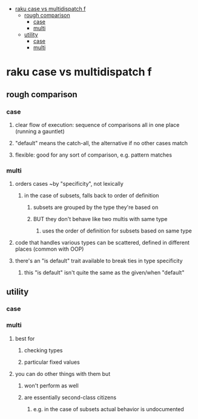 - [raku case vs multidispatch                                              f](#org927e5a8)
  - [rough comparison](#org03b762c)
    - [case](#org4201ad2)
    - [multi](#org7b72582)
  - [utility](#org60b44d5)
    - [case](#orge183769)
    - [multi](#org22e9e28)


<a id="org927e5a8"></a>

# raku case vs multidispatch                                              f


<a id="org03b762c"></a>

## rough comparison


<a id="org4201ad2"></a>

### case

1.  clear flow of execution: sequence of comparisons all in one place (running a gauntlet)

2.  "default" means the catch-all, the alternative if no other cases match

3.  flexible: good for any sort of comparison, e.g. pattern matches


<a id="org7b72582"></a>

### multi

1.  orders cases ~by "specificity", not lexically

    1.  in the case of subsets, falls back to order of definition
    
        1.  subsets are grouped by the type they're based on
        
        2.  BUT they don't behave like two multis with same type
        
            1.  uses the order of definition for subsets based on same type

2.  code that handles various types can be scattered, defined in different places (common with OOP)

3.  there's an "is default" trait available to break ties in type specificity

    1.  this "is default" isn't quite the same as the given/when "default"


<a id="org60b44d5"></a>

## utility


<a id="orge183769"></a>

### case


<a id="org22e9e28"></a>

### multi

1.  best for

    1.  checking types
    
    2.  particular fixed values

2.  you can do other things with them but

    1.  won't perform as well
    
    2.  are essentially second-class citizens
    
        1.  e.g. in the case of subsets actual behavior is undocumented
